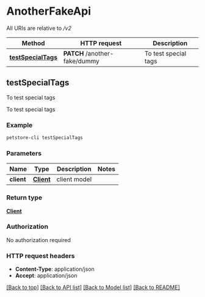 # AnotherFakeApi

All URIs are relative to */v2*

Method | HTTP request | Description
------------- | ------------- | -------------
[**testSpecialTags**](AnotherFakeApi.md#testSpecialTags) | **PATCH** /another-fake/dummy | To test special tags


## **testSpecialTags**

To test special tags

To test special tags

### Example
```bash
petstore-cli testSpecialTags
```

### Parameters

Name | Type | Description  | Notes
------------- | ------------- | ------------- | -------------
 **client** | [**Client**](Client.md) | client model |

### Return type

[**Client**](Client.md)

### Authorization

No authorization required

### HTTP request headers

 - **Content-Type**: application/json
 - **Accept**: application/json

[[Back to top]](#) [[Back to API list]](../README.md#documentation-for-api-endpoints) [[Back to Model list]](../README.md#documentation-for-models) [[Back to README]](../README.md)

